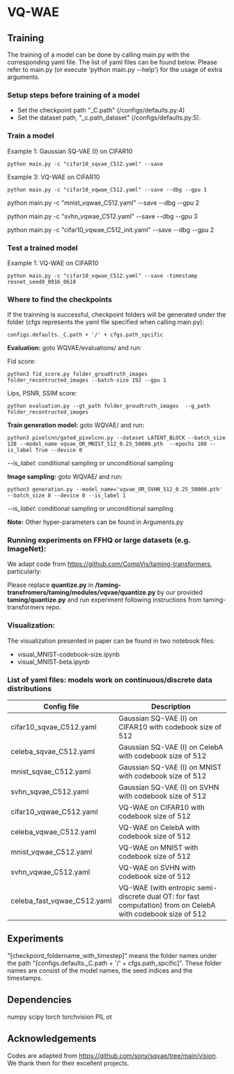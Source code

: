 # VQ-WAE
## Training
The training of a model can be done by calling main.py with the corresponding yaml file. The list of yaml files can be found below.
Please refer to main.py (or execute 'python main.py --help') for the usage of extra arguments.

### Setup steps before training of a model
* Set the checkpoint path "_C.path" (/configs/defaults.py:4) 
* Set the dataset path, "_c.path_dataset" (/configs/defaults.py:5).


### Train a model
Example 1: Gaussian SQ-VAE (I) on CIFAR10
```
python main.py -c "cifar10_sqvae_C512.yaml" --save
```
Example 3: VQ-WAE on CIFAR10
```
python main.py -c "cifar10_vqwae_C512.yaml" --save --dbg --gpu 1
```
python main.py -c "mnist_vqwae_C512.yaml" --save --dbg --gpu 2

python main.py -c "svhn_vqwae_C512.yaml" --save --dbg --gpu 3

python main.py -c "cifar10_vqwae_C512_init.yaml" --save --dbg --gpu 2

### Test a trained model
Example 1: VQ-WAE on CIFAR10
```
python main.py -c "cifar10_vqwae_C512.yaml" --save -timestamp resnet_seed0_0916_0610
```



### Where to find the checkpoints
If the trainning is successful, checkpoint folders will be generated under the folder (cfgs represents the yaml file specified when calling main.py):
```
configs.defaults._C.path + '/' + cfgs.path_spcific
```

**Evaluation:** goto WQVAE/evaluations/ and run:

Fid score:
```
python3 fid_score.py folder_groudtruth_images  folder_recontructed_images --batch-size 192 --gpu 1
```

Lips, PSNR, SSIM score:
```
python evaluation.py --gt_path folder_groudtruth_images  --g_path folder_recontructed_images 
```

**Train generation model:** goto WQVAE/ and run:

```
python3 pixelcnn/gated_pixelcnn.py --dataset LATENT_BLOCK --batch_size 128 --model_name vqvae_OR_MNIST_512_0.25_50000.pth  --epochs 100 --is_label True --device 0
```
*--is_label*: conditional sampling or unconditional sampling

**Image sampling:** goto WQVAE/ and run:

```
python3 generation.py --model_name='vqvae_OR_SVHN_512_0.25_50000.pth' --batch_size 8 --device 0 --is_label 1
```

*--is_label*: conditional sampling or unconditional sampling

**Note:** Other hyper-parameters can be found in Arguments.py

### Running experiments on FFHQ or large datasets (e.g. ImageNet):

We adapt code from https://github.com/CompVis/taming-transformers, particularly:

Please replace **quantize.py** in **/taming-transfromers/taming/modules/vqvae/quantize.py** by our provided **taming/quantize.py** and run experiment following instructions from taming-transformers repo.



### Visualization:

The visualization presented in paper can be found in two notebook files:
- visual_MNIST-codebook-size.ipynb
- visual_MNIST-beta.ipynb



### List of yaml files: models work on continuous/discrete data distributions
| Config file | Description |
|---|---|
| cifar10_sqvae_C512.yaml | Gaussian SQ-VAE (I) on CIFAR10 with codebook size of 512 |
| celeba_sqvae_C512.yaml | Gaussian SQ-VAE (I) on CelebA with codebook size of 512  |
| mnist_sqvae_C512.yaml | Gaussian SQ-VAE (I) on MNIST with codebook size of 512 |
| svhn_sqvae_C512.yaml | Gaussian SQ-VAE (I) on SVHN with codebook size of 512  |
| cifar10_vqwae_C512.yaml | VQ-WAE on CIFAR10 with codebook size of 512 |
| celeba_vqwae_C512.yaml | VQ-WAE on CelebA with codebook size of 512  |
| mnist_vqwae_C512.yaml | VQ-WAE on MNIST with codebook size of 512 |
| svhn_vqwae_C512.yaml | VQ-WAE on SVHN with codebook size of 512  |
| celeba_fast_vqwae_C512.yaml | VQ-WAE (with entropic semi-discrete dual OT: for fast computation) from on CelebA with codebook size of 512  |




## Experiments
"[checkpoint_foldername_with_timestep]" means the folder names under the path "[configs.defaults._C.path + '/' + cfgs.path_spcific]".
These folder names are consist of the model names, the seed indices and the timestamps.

## Dependencies
numpy
scipy
torch
torchvision
PIL
ot

## Acknowledgements
Codes are adapted from https://github.com/sony/sqvae/tree/main/vision. We thank them for their excellent projects.

